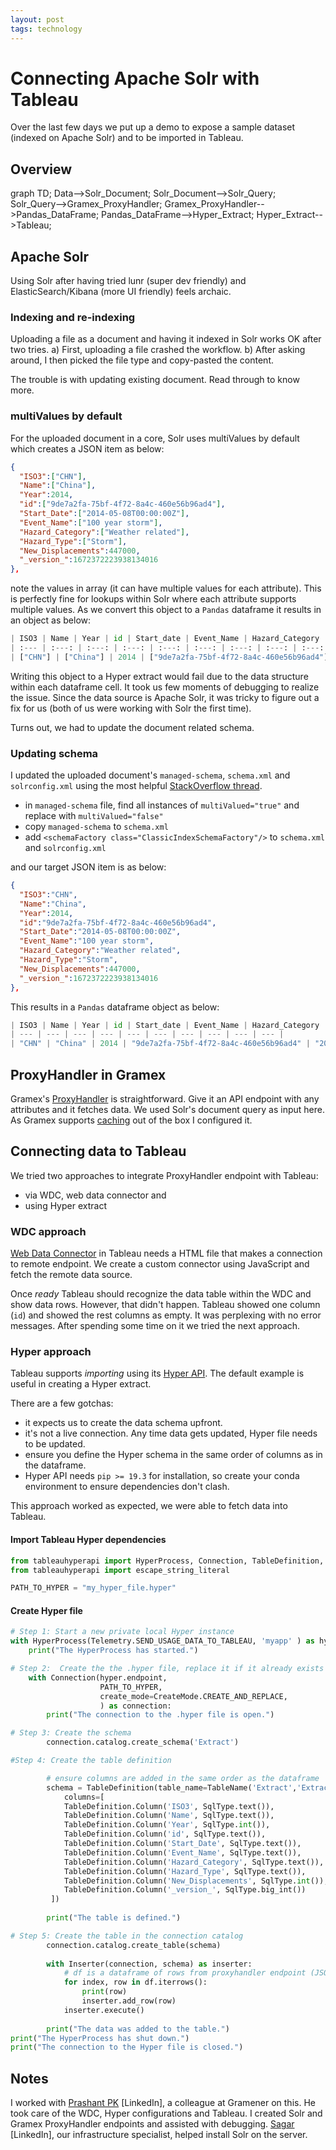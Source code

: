 ```yaml
---
layout: post
tags: technology
---
```


# Connecting Apache Solr with Tableau

Over the last few days we put up a demo to expose a sample dataset (indexed on Apache Solr) and to be imported in Tableau.

<script src="https://cdnjs.cloudflare.com/ajax/libs/mermaid/8.6.0/mermaid.min.js"></script>

## Overview

<div class="mermaid">
  graph TD;
      Data-->Solr_Document;
      Solr_Document-->Solr_Query;
      Solr_Query-->Gramex_ProxyHandler;
      Gramex_ProxyHandler-->Pandas_DataFrame;
      Pandas_DataFrame-->Hyper_Extract;
      Hyper_Extract-->Tableau;
</div>

## Apache Solr
Using Solr after having tried lunr (super dev friendly) and ElasticSearch/Kibana (more UI friendly) feels archaic.

### Indexing and re-indexing
Uploading a file as a document and having it indexed in Solr works OK after two tries. a) First, uploading a file crashed the workflow. b) After asking around, I then picked the file type and copy-pasted the content. 

The trouble is with updating existing document. Read through to know more.

### multiValues by default
For the uploaded document in a core, Solr uses multiValues by default which creates a JSON item as below:

```json
{
  "ISO3":["CHN"],
  "Name":["China"],
  "Year":2014,
  "id":["9de7a2fa-75bf-4f72-8a4c-460e56b96ad4"],
  "Start_Date":["2014-05-08T00:00:00Z"],
  "Event_Name":["100 year storm"],
  "Hazard_Category":["Weather related"],
  "Hazard_Type":["Storm"],
  "New_Displacements":447000,
  "_version_":1672372223938134016
},
```

note the values in array (it can have multiple values for each attribute). This is perfectly fine for lookups within Solr where each attribute supports multiple values. As we convert this object to a `Pandas` dataframe it results in an object as below:

```py
| ISO3 | Name | Year | id | Start_date | Event_Name | Hazard_Category | Hazard_Type | New_Displacements | _version_ |
| :--- | :---: | :---: | :---: | :---: | :---: | :---: | :---: | :---: | ---: |
| ["CHN"] | ["China"] | 2014 | ["9de7a2fa-75bf-4f72-8a4c-460e56b96ad4"] | ["2014-05-08T00:00:00Z"] | ["100 year storm"] | ["Weather related"] | ["Storm"] | 447000 | 1672372223938134016 |
```

Writing this object to a Hyper extract would fail due to the data structure within each dataframe cell. It took us few moments of debugging to realize the issue. Since the data source is Apache Solr, it was tricky to figure out a fix for us (both of us were working with Solr the first time).

Turns out, we had to update the document related schema. 

### Updating schema

I updated the uploaded document's `managed-schema`, `schema.xml` and `solrconfig.xml` using the most helpful [StackOverflow thread](https://stackoverflow.com/questions/44281922/how-to-turn-off-multivalue-in-solr).

- in `managed-schema` file, find all instances of `multiValued="true"` and replace with `multiValued="false"`
- copy `managed-schema` to `schema.xml`
- add `<schemaFactory class="ClassicIndexSchemaFactory"/>` to `schema.xml` and `solrconfig.xml`

and our target JSON item is as below:

```json
{
  "ISO3":"CHN",
  "Name":"China",
  "Year":2014,
  "id":"9de7a2fa-75bf-4f72-8a4c-460e56b96ad4",
  "Start_Date":"2014-05-08T00:00:00Z",
  "Event_Name":"100 year storm",
  "Hazard_Category":"Weather related",
  "Hazard_Type":"Storm",
  "New_Displacements":447000,
  "_version_":1672372223938134016
},
```

This results in a `Pandas` dataframe object as below:

```py
| ISO3 | Name | Year | id | Start_date | Event_Name | Hazard_Category | Hazard_Type | New_Displacements | _version_ |
| --- | --- | --- | --- | --- | --- | --- | --- | --- | --- |
| "CHN" | "China" | 2014 | "9de7a2fa-75bf-4f72-8a4c-460e56b96ad4" | "2014-05-08T00:00:00Z" | "100 year storm" | "Weather related" | "Storm" | 447000 | 1672372223938134016 |
```

## ProxyHandler in Gramex

Gramex's [ProxyHandler](https://learn.gramener.com/guide/proxyhandler/) is straightforward. Give it an API endpoint with any attributes and it fetches data. We used Solr's document query as input here. As Gramex supports [caching](https://learn.gramener.com/guide/cache/) out of the box I configured it.

## Connecting data to Tableau

We tried two approaches to integrate ProxyHandler endpoint with Tableau:

- via WDC, web data connector and
- using Hyper extract

### WDC approach

[Web Data Connector](https://help.tableau.com/current/pro/desktop/en-us/examples_web_data_connector.htm) in Tableau needs a HTML file that makes a connection to remote endpoint. We create a custom connector using JavaScript and fetch the remote data source.

Once *ready* Tableau should recognize the data table within the WDC and show data rows. However, that didn't happen. Tableau showed one column (`id`) and showed the rest columns as empty. It was perplexing with no error messages. After spending some time on it we tried the next approach.

### Hyper approach

Tableau supports *importing* using its [Hyper API](https://help.tableau.com/current/api/hyper_api/en-us/docs/hyper_api_create_update.html). The default example is useful in creating a Hyper extract.

There are a few gotchas:

- it expects us to create the data schema upfront.
- it's not a live connection. Any time data gets updated, Hyper file needs to be updated.
- ensure you define the Hyper schema in the same order of columns as in the dataframe.
- Hyper API needs `pip >= 19.3` for installation, so create your conda environment to ensure dependencies don't clash.

This approach worked as expected, we were able to fetch data into Tableau.

#### Import Tableau Hyper dependencies
```py
from tableauhyperapi import HyperProcess, Connection, TableDefinition, SqlType, Telemetry, Inserter, CreateMode, TableName
from tableauhyperapi import escape_string_literal

PATH_TO_HYPER = "my_hyper_file.hyper"
```

#### Create Hyper file

```py
# Step 1: Start a new private local Hyper instance
with HyperProcess(Telemetry.SEND_USAGE_DATA_TO_TABLEAU, 'myapp' ) as hyper:
    print("The HyperProcess has started.")

# Step 2:  Create the the .hyper file, replace it if it already exists
    with Connection(hyper.endpoint,
                    PATH_TO_HYPER,
                    create_mode=CreateMode.CREATE_AND_REPLACE,
                    ) as connection:
        print("The connection to the .hyper file is open.")

# Step 3: Create the schema
        connection.catalog.create_schema('Extract')

#Step 4: Create the table definition

        # ensure columns are added in the same order as the dataframe
        schema = TableDefinition(table_name=TableName('Extract','Extract'),
            columns=[
            TableDefinition.Column('ISO3', SqlType.text()),
            TableDefinition.Column('Name', SqlType.text()),
            TableDefinition.Column('Year', SqlType.int()),
            TableDefinition.Column('id', SqlType.text()),
            TableDefinition.Column('Start_Date', SqlType.text()),
            TableDefinition.Column('Event_Name', SqlType.text()),
            TableDefinition.Column('Hazard_Category', SqlType.text()),
            TableDefinition.Column('Hazard_Type', SqlType.text()),
            TableDefinition.Column('New_Displacements', SqlType.int()),
            TableDefinition.Column('_version_', SqlType.big_int())
         ])
    
        print("The table is defined.")

# Step 5: Create the table in the connection catalog
        connection.catalog.create_table(schema)
        
        with Inserter(connection, schema) as inserter:
            # df is a dataframe of rows from proxyhandler endpoint (JSON)
            for index, row in df.iterrows():
                print(row)
                inserter.add_row(row)
            inserter.execute()
            
        print("The data was added to the table.")
print("The HyperProcess has shut down.")
print("The connection to the Hyper file is closed.")
```

## Notes

I worked with [Prashant PK](https://www.linkedin.com/in/prashant-kuruamparambatta-16404849/) [LinkedIn], a colleague at Gramener on this. He took care of the WDC, Hyper configurations and Tableau. I created Solr and Gramex ProxyHandler endpoints and assisted with debugging. [Sagar](https://www.linkedin.com/in/sagar-yellina-4356368b/) [LinkedIn], our infrastructure specialist, helped install Solr on the server.

